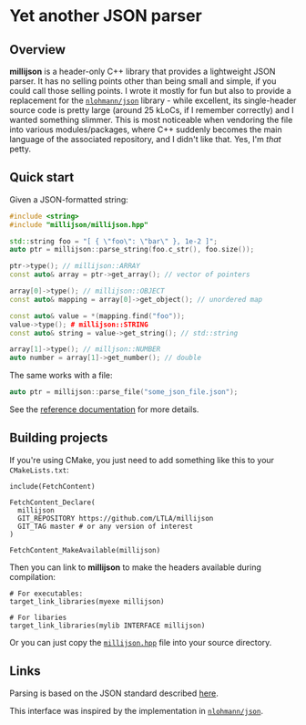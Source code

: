 # Yet another JSON parser

## Overview

**millijson** is a header-only C++ library that provides a lightweight JSON parser.
It has no selling points other than being small and simple, if you could call those selling points.
I wrote it mostly for fun but also to provide a replacement for the [`nlohmann/json`](https://github.com/nlohmann/json) library -
while excellent, its single-header source code is pretty large (around 25 kLoCs, if I remember correctly) and I wanted something slimmer.
This is most noticeable when vendoring the file into various modules/packages, where C++ suddenly becomes the main language of the associated repository, and I didn't like that.
Yes, I'm _that_ petty.

## Quick start

Given a JSON-formatted string:

```cpp
#include <string>
#include "millijson/millijson.hpp"

std::string foo = "[ { \"foo\": \"bar\" }, 1e-2 ]";
auto ptr = millijson::parse_string(foo.c_str(), foo.size());

ptr->type(); // millijson::ARRAY
const auto& array = ptr->get_array(); // vector of pointers

array[0]->type(); // millijson::OBJECT
const auto& mapping = array[0]->get_object(); // unordered map

const auto& value = *(mapping.find("foo"));
value->type(); # millijson::STRING
const auto& string = value->get_string(); // std::string

array[1]->type(); // milljson::NUMBER
auto number = array[1]->get_number(); // double
```

The same works with a file:

```cpp
auto ptr = millijson::parse_file("some_json_file.json");
```

See the [reference documentation](https://ltla.github.io/millijson) for more details.

## Building projects

If you're using CMake, you just need to add something like this to your `CMakeLists.txt`:

```
include(FetchContent)

FetchContent_Declare(
  millijson 
  GIT_REPOSITORY https://github.com/LTLA/millijson
  GIT_TAG master # or any version of interest
)

FetchContent_MakeAvailable(millijson)
```

Then you can link to **millijson** to make the headers available during compilation:

```
# For executables:
target_link_libraries(myexe millijson)

# For libaries
target_link_libraries(mylib INTERFACE millijson)
```

Or you can just copy the [`millijson.hpp`](include/millijson/millijson.hpp) file into your source directory.

## Links

Parsing is based on the JSON standard described [here](https://www.json.org/json-en.html).

This interface was inspired by the implementation in [`nlohmann/json`](https://github.com/nlohmann/json).
